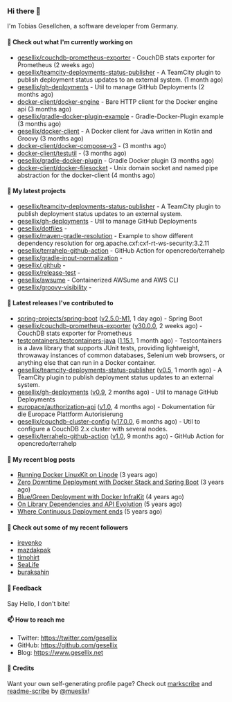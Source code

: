 ### Hi there 👋

I'm Tobias Gesellchen, a software developer from Germany.

#### 👷 Check out what I'm currently working on

- [gesellix/couchdb-prometheus-exporter](https://github.com/gesellix/couchdb-prometheus-exporter) - CouchDB stats exporter for Prometheus (2 weeks ago)
- [gesellix/teamcity-deployments-status-publisher](https://github.com/gesellix/teamcity-deployments-status-publisher) - A TeamCity plugin to publish deployment status updates to an external system. (1 month ago)
- [gesellix/gh-deployments](https://github.com/gesellix/gh-deployments) - Util to manage GitHub Deployments (2 months ago)
- [docker-client/docker-engine](https://github.com/docker-client/docker-engine) - Bare HTTP client for the Docker engine api (3 months ago)
- [gesellix/gradle-docker-plugin-example](https://github.com/gesellix/gradle-docker-plugin-example) - Gradle-Docker-Plugin example (3 months ago)
- [gesellix/docker-client](https://github.com/gesellix/docker-client) - A Docker client for Java written in Kotlin and Groovy (3 months ago)
- [docker-client/docker-compose-v3](https://github.com/docker-client/docker-compose-v3) -  (3 months ago)
- [docker-client/testutil](https://github.com/docker-client/testutil) -  (3 months ago)
- [gesellix/gradle-docker-plugin](https://github.com/gesellix/gradle-docker-plugin) - Gradle Docker plugin (3 months ago)
- [docker-client/docker-filesocket](https://github.com/docker-client/docker-filesocket) - Unix domain socket and named pipe abstraction for the docker-client (4 months ago)

#### 🌱 My latest projects

- [gesellix/teamcity-deployments-status-publisher](https://github.com/gesellix/teamcity-deployments-status-publisher) - A TeamCity plugin to publish deployment status updates to an external system.
- [gesellix/gh-deployments](https://github.com/gesellix/gh-deployments) - Util to manage GitHub Deployments
- [gesellix/dotfiles](https://github.com/gesellix/dotfiles) - 
- [gesellix/maven-gradle-resolution](https://github.com/gesellix/maven-gradle-resolution) - Example to show different dependency resolution for org.apache.cxf:cxf-rt-ws-security:3.2.11
- [gesellix/terrahelp-github-action](https://github.com/gesellix/terrahelp-github-action) - GitHub Action for opencredo/terrahelp
- [gesellix/gradle-input-normalization](https://github.com/gesellix/gradle-input-normalization) - 
- [gesellix/.github](https://github.com/gesellix/.github) - 
- [gesellix/release-test](https://github.com/gesellix/release-test) - 
- [gesellix/awsume](https://github.com/gesellix/awsume) - Containerized AWSume and AWS CLI
- [gesellix/groovy-visibility](https://github.com/gesellix/groovy-visibility) - 

#### 🔭 Latest releases I've contributed to

- [spring-projects/spring-boot](https://github.com/spring-projects/spring-boot) ([v2.5.0-M1](https://github.com/spring-projects/spring-boot/releases/tag/v2.5.0-M1), 1 day ago) - Spring Boot
- [gesellix/couchdb-prometheus-exporter](https://github.com/gesellix/couchdb-prometheus-exporter) ([v30.0.0](https://github.com/gesellix/couchdb-prometheus-exporter/releases/tag/v30.0.0), 2 weeks ago) - CouchDB stats exporter for Prometheus
- [testcontainers/testcontainers-java](https://github.com/testcontainers/testcontainers-java) ([1.15.1](https://github.com/testcontainers/testcontainers-java/releases/tag/1.15.1), 1 month ago) - Testcontainers is a Java library that supports JUnit tests, providing lightweight, throwaway instances of common databases, Selenium web browsers, or anything else that can run in a Docker container.
- [gesellix/teamcity-deployments-status-publisher](https://github.com/gesellix/teamcity-deployments-status-publisher) ([v0.5](https://github.com/gesellix/teamcity-deployments-status-publisher/releases/tag/v0.5), 1 month ago) - A TeamCity plugin to publish deployment status updates to an external system.
- [gesellix/gh-deployments](https://github.com/gesellix/gh-deployments) ([v0.9](https://github.com/gesellix/gh-deployments/releases/tag/v0.9), 2 months ago) - Util to manage GitHub Deployments
- [europace/authorization-api](https://github.com/europace/authorization-api) ([v1.0](https://github.com/europace/authorization-api/releases/tag/v1.0), 4 months ago) - Dokumentation für die Europace Plattform Autorisierung
- [gesellix/couchdb-cluster-config](https://github.com/gesellix/couchdb-cluster-config) ([v17.0.0](https://github.com/gesellix/couchdb-cluster-config/releases/tag/v17.0.0), 6 months ago) - Util to configure a CouchDB 2.x cluster with several nodes.
- [gesellix/terrahelp-github-action](https://github.com/gesellix/terrahelp-github-action) ([v1.0](https://github.com/gesellix/terrahelp-github-action/releases/tag/v1.0), 9 months ago) - GitHub Action for opencredo/terrahelp

#### 📜 My recent blog posts

- [Running Docker LinuxKit on Linode](https://www.gesellix.net/post/running-docker-linuxkit-on-linode/) (3 years ago)
- [Zero Downtime Deployment with Docker Stack and Spring Boot](https://www.gesellix.net/post/zero-downtime-deployment-with-docker-stack-and-spring-boot/) (3 years ago)
- [Blue/Green Deployment with Docker InfraKit](https://www.gesellix.net/post/blue-green-deployment-with-docker-infrakit/) (4 years ago)
- [On Library Dependencies and API Evolution](https://www.gesellix.net/post/choosing-a-library/) (5 years ago)
- [Where Continuous Deployment ends](https://www.gesellix.net/post/where-continuous-deployment-ends/) (5 years ago)



#### 👯 Check out some of my recent followers

- [irevenko](https://github.com/irevenko)
- [mazdakpak](https://github.com/mazdakpak)
- [timohirt](https://github.com/timohirt)
- [SeaLife](https://github.com/SeaLife)
- [buraksahin](https://github.com/buraksahin)

#### 💬 Feedback

Say Hello, I don't bite!

#### 📫 How to reach me

- Twitter: https://twitter.com/gesellix
- GitHub: https://github.com/gesellix
- Blog: https://www.gesellix.net

#### 🙇 Credits

Want your own self-generating profile page? Check out [markscribe](https://github.com/muesli/markscribe)
and [readme-scribe](https://github.com/muesli/readme-scribe) by [@mueslix](https://twitter.com/mueslix)!
